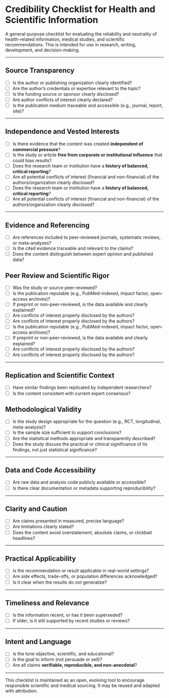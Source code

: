 # Credibility Checklist for Health and Scientific Information

A general-purpose checklist for evaluating the reliability and neutrality of health-related information, medical studies, and scientific recommendations. This is intended for use in research, writing, development, and decision-making.

---

## Source Transparency

- [ ] Is the author or publishing organization clearly identified?
- [ ] Are the author’s credentials or expertise relevant to the topic?
- [ ] Is the funding source or sponsor clearly disclosed?
- [ ] Are author conflicts of interest clearly declared?
- [ ] Is the publication medium traceable and accessible (e.g., journal, report, site)?

---

## Independence and Vested Interests

- [ ] Is there evidence that the content was created **independent of commercial pressure**?
- [ ] Is the study or article **free from corporate or institutional influence** that could bias results?
- [ ] Does the research team or institution have a **history of balanced, critical reporting**?
- [ ] Are all potential conflicts of interest (financial and non-financial) of the authors/organization clearly disclosed?
- [ ] Does the research team or institution have a **history of balanced, critical reporting**?
- [ ] Are all potential conflicts of interest (financial and non-financial) of the authors/organization clearly disclosed?

---

## Evidence and Referencing

- [ ] Are references included to peer-reviewed journals, systematic reviews, or meta-analyses?
- [ ] Is the cited evidence traceable and relevant to the claims?
- [ ] Does the content distinguish between expert opinion and published data?

## Peer Review and Scientific Rigor

- [ ] Was the study or source peer-reviewed?
- [ ] Is the publication reputable (e.g., PubMed-indexed, impact factor, open-access archives)?
- [ ] If preprint or non-peer-reviewed, is the data available and clearly explained?
- [ ] Are conflicts of interest properly disclosed by the authors?
- [ ] Are conflicts of interest properly disclosed by the authors?
- [ ] Is the publication reputable (e.g., PubMed-indexed, impact factor, open-access archives)?
- [ ] If preprint or non-peer-reviewed, is the data available and clearly explained?
- [ ] Are conflicts of interest properly disclosed by the authors?
- [ ] Are conflicts of interest properly disclosed by the authors?

---

## Replication and Scientific Context

- [ ] Have similar findings been replicated by independent researchers?
- [ ] Is the content consistent with current expert consensus?

## Methodological Validity

- [ ] Is the study design appropriate for the question (e.g., RCT, longitudinal, meta-analysis)?
- [ ] Is the sample size sufficient to support conclusions?
- [ ] Are the statistical methods appropriate and transparently described?
- [ ] Does the study discuss the practical or clinical significance of its findings, not just statistical significance?

---

## Data and Code Accessibility

- [ ] Are raw data and analysis code publicly available or accessible?
- [ ] Is there clear documentation or metadata supporting reproducibility?

---

## Clarity and Caution

- [ ] Are claims presented in measured, precise language?
- [ ] Are limitations clearly stated?
- [ ] Does the content avoid overstatement, absolute claims, or clickbait headlines?

---

## Practical Applicability

- [ ] Is the recommendation or result applicable in real-world settings?
- [ ] Are side effects, trade-offs, or population differences acknowledged?
- [ ] Is it clear when the results do *not* generalize?

---

## Timeliness and Relevance

- [ ] Is the information recent, or has it been superseded?
- [ ] If older, is it still supported by recent studies or reviews?

---

## Intent and Language

- [ ] Is the tone objective, scientific, and educational?
- [ ] Is the goal to inform (not persuade or sell)?
- [ ] Are all claims **verifiable, reproducible, and non-anecdotal**?

---

This checklist is maintained as an open, evolving tool to encourage responsible scientific and medical sourcing. It may be reused and adapted with attribution.
